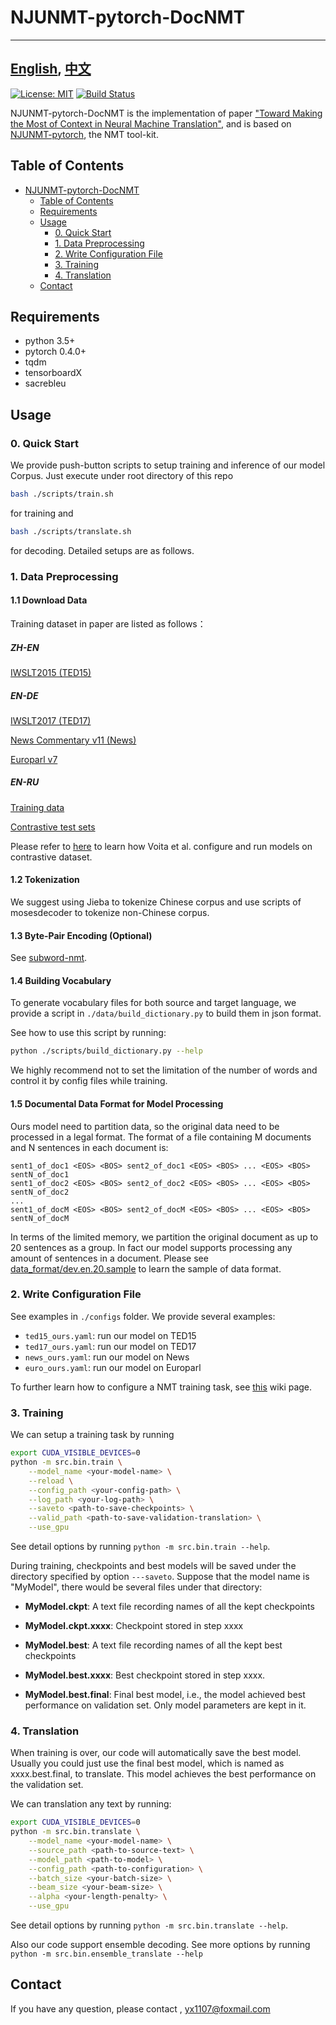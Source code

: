 # NJUNMT-pytorch-DocNMT

---
[English](README.md), [中文](README-zh.md)
---

[![License: MIT](https://img.shields.io/badge/License-MIT-yellow.svg)](https://opensource.org/licenses/MIT) [![Build Status](https://travis-ci.com/whr94621/NJUNMT-pytorch.svg?branch=dev-travis-ci)](https://travis-ci.com/whr94621/NJUNMT-pytorch)

NJUNMT-pytorch-DocNMT is the implementation of paper ["Toward Making the Most of Context in Neural Machine Translation"](https://arxiv.org/abs/2002.07982), and is based on [NJUNMT-pytorch](https://github.com/whr94621/NJUNMT-pytorch), the NMT tool-kit.

## Table of Contents
- [NJUNMT-pytorch-DocNMT](#njunmt-pytorch-docnmt)
    - [Table of Contents](#table-of-contents)
    - [Requirements](#requirements)
    - [Usage](#usage)
        - [0. Quick Start](#0-quick-start)
        - [1. Data Preprocessing](#1-data-preprocessing)
        - [2. Write Configuration File](#2-write-configuration-file)
        - [3. Training](#3-training)
        - [4. Translation](#4-translation)
    - [Contact](#contact)

## Requirements

- python 3.5+
- pytorch 0.4.0+
- tqdm
- tensorboardX
- sacrebleu

## Usage

### 0. Quick Start

We provide push-button scripts to setup training and inference of
our model Corpus. Just execute under root directory of this repo
``` bash
bash ./scripts/train.sh
```
for training and
``` bash
bash ./scripts/translate.sh
```
for decoding.
Detailed setups are as follows.

### 1. Data Preprocessing
#### 1.1 Download Data

Training dataset in paper are listed as follows：
##### ZH-EN
[IWSLT2015 (TED15)](https://wit3.fbk.eu/mt.php?release=2015-01)
##### EN-DE
[IWSLT2017 (TED17)](https://github.com/sameenmaruf/selective-attn/tree/master/data/IWSLT2017)

[News Commentary v11 (News)](http://www.casmacat.eu/corpus/news-commentary.html)

[Europarl v7](https://www.statmt.org/europarl/)

##### EN-RU
[Training data](https://www.dropbox.com/s/5drjpx07541eqst/acl19_good_translation_wrong_in_context.zip)

[Contrastive test sets](https://github.com/lena-voita/good-translation-wrong-in-context/tree/master/consistency_testsets)

Please refer to [here](https://github.com/lena-voita/good-translation-wrong-in-context) to learn how Voita et al. configure and run models on contrastive dataset.

#### 1.2 Tokenization

We suggest using Jieba to tokenize Chinese corpus and use scripts of mosesdecoder to tokenize non-Chinese corpus.

#### 1.3 Byte-Pair Encoding (Optional)

See [subword-nmt](https://github.com/rsennrich/subword-nmt).

#### 1.4 Building Vocabulary

To generate vocabulary files for both source and 
target language, we provide a script in ```./data/build_dictionary.py``` to build them in json format.

See how to use this script by running:
``` bash
python ./scripts/build_dictionary.py --help
```
We highly recommend not to set the limitation of the number of
words and control it by config files while training.

#### 1.5 Documental Data Format for Model Processing

Ours model need to partition data, so the original data need to be processed in a legal format.
The format of a file containing M documents and N sentences in each document is:
```
sent1_of_doc1 <EOS> <BOS> sent2_of_doc1 <EOS> <BOS> ... <EOS> <BOS> sentN_of_doc1
sent1_of_doc2 <EOS> <BOS> sent2_of_doc2 <EOS> <BOS> ... <EOS> <BOS> sentN_of_doc2
...
sent1_of_docM <EOS> <BOS> sent2_of_docM <EOS> <BOS> ... <EOS> <BOS> sentN_of_docM
```
In terms of the limited memory, we partition the original document as up to 20 sentences as a group. In fact our model supports processing any amount of sentences in a document.
Please see [data_format/dev.en.20.sample](data_format/dev.en.20.sample) to learn the sample of data format.

### 2. Write Configuration File

See examples in ```./configs``` folder.  We provide several examples:

- ```ted15_ours.yaml```: run our model on TED15
- ```ted17_ours.yaml```: run our model on TED17
- ```news_ours.yaml```: run our model on News
- ```euro_ours.yaml```: run our model on Europarl

To further learn how to configure a NMT training task, see [this](https://github.com/whr94621/NJUNMT-pytorch/wiki/Configuration) wiki page.

### 3. Training
We can setup a training task by running

``` bash
export CUDA_VISIBLE_DEVICES=0
python -m src.bin.train \
    --model_name <your-model-name> \
    --reload \
    --config_path <your-config-path> \
    --log_path <your-log-path> \
    --saveto <path-to-save-checkpoints> \
    --valid_path <path-to-save-validation-translation> \
    --use_gpu
```

See detail options by running ```python -m src.bin.train --help```.

During training, checkpoints and best models will be saved under the directory specified by option ```---saveto```. Suppose that the model name is "MyModel", there would be several files under that directory:

- **MyModel.ckpt**: A text file recording names of all the kept checkpoints

- **MyModel.ckpt.xxxx**: Checkpoint stored in step xxxx

- **MyModel.best**: A text file recording names of all the kept best checkpoints
  
- **MyModel.best.xxxx**: Best checkpoint stored in step xxxx.
  
- **MyModel.best.final**: Final best model, i.e., the model achieved best performance on validation set. Only model parameters are kept in it.

### 4. Translation

When training is over, our code will automatically save the best model. Usually you could just use the final best model, which is named as xxxx.best.final, to translate. This model achieves the best performance on the validation set.

We can translation any text by running:

``` bash
export CUDA_VISIBLE_DEVICES=0
python -m src.bin.translate \
    --model_name <your-model-name> \
    --source_path <path-to-source-text> \
    --model_path <path-to-model> \
    --config_path <path-to-configuration> \
    --batch_size <your-batch-size> \
    --beam_size <your-beam-size> \
    --alpha <your-length-penalty> \
    --use_gpu
```

See detail options by running ```python -m src.bin.translate --help```.

Also our code support ensemble decoding. See more options by running ```python -m src.bin.ensemble_translate --help```


## Contact

If you have any question, please contact [](), [yx1107@foxmail.com](mailto:yx1107@foxmail.com)
